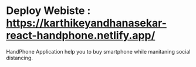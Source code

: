 
# Deploy Webiste : https://karthikeyandhanasekar-react-handphone.netlify.app/

HandPhone Application help you to buy smartphone while manitaning social distancing.
